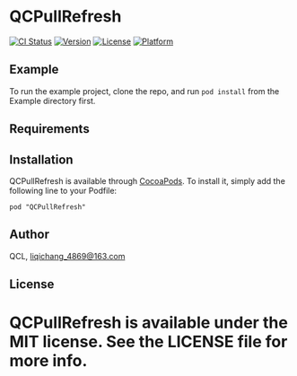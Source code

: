 # QCPullRefresh

[![CI Status](http://img.shields.io/travis/QCL/QCPullRefresh.svg?style=flat)](https://travis-ci.org/QCL/QCPullRefresh)
[![Version](https://img.shields.io/cocoapods/v/QCPullRefresh.svg?style=flat)](http://cocoapods.org/pods/QCPullRefresh)
[![License](https://img.shields.io/cocoapods/l/QCPullRefresh.svg?style=flat)](http://cocoapods.org/pods/QCPullRefresh)
[![Platform](https://img.shields.io/cocoapods/p/QCPullRefresh.svg?style=flat)](http://cocoapods.org/pods/QCPullRefresh)

## Example

To run the example project, clone the repo, and run `pod install` from the Example directory first.

## Requirements

## Installation

QCPullRefresh is available through [CocoaPods](http://cocoapods.org). To install
it, simply add the following line to your Podfile:

```
pod "QCPullRefresh"
```

## Author

QCL, liqichang_4869@163.com

## License

QCPullRefresh is available under the MIT license. See the LICENSE file for more info.
=======

